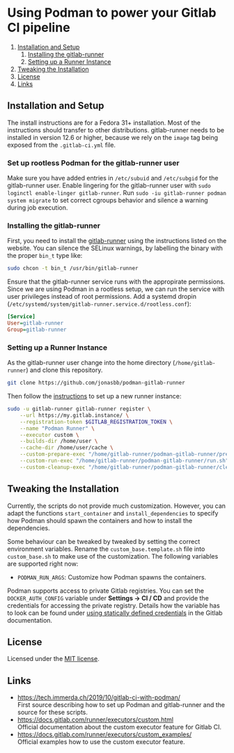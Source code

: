 # Using Podman to power your Gitlab CI pipeline

1. [Installation and Setup](#installation-and-setup)
    1. [Installing the gitlab-runner](#installing-the-gitlab-runner)
    2. [Setting up a Runner Instance](#setting-up-a-runner-instance)
2. [Tweaking the Installation](#tweaking-the-installation)
3. [License](#license)
4. [Links](#links)

## Installation and Setup

The install instructions are for a Fedora 31+ installation.
Most of the instructions should transfer to other distributions.
gitlab-runner needs to be installed in version 12.6 or higher, because we rely on the `image` tag being exposed from the `.gitlab-ci.yml` file.

### Set up rootless Podman for the gitlab-runner user

Make sure you have added entries in `/etc/subuid` and `/etc/subgid` for the gitlab-runner user.
Enable lingering for the gitlab-runner user with `sudo loginctl enable-linger gitlab-runner`.
Run `sudo -iu gitlab-runner podman system migrate` to set correct cgroups behavior and silence a warning during job execution.

### Installing the gitlab-runner

First, you need to install the [gitlab-runner][gitlab-runner-install] using the instructions listed on the website.
You can silence the SELinux warnings, by labelling the binary with the proper `bin_t` type like:

```bash
sudo chcon -t bin_t /usr/bin/gitlab-runner
```

Ensure that the gitlab-runner service runs with the appropirate permissions.
Since we are using Podman in a rootless setup, we can run the service with user privileges instead of root permissions.
Add a systemd dropin (`/etc/systemd/system/gitlab-runner.service.d/rootless.conf`):

```ini
[Service]
User=gitlab-runner
Group=gitlab-runner
```

### Setting up a Runner Instance

As the gitlab-runner user change into the home directory (`/home/gitlab-runner`) and clone this repository.

```bash
git clone https://github.com/jonasbb/podman-gitlab-runner
```

Then follow the [instructions][gitlab-runner-register] to set up a new runner instance:

```bash
sudo -u gitlab-runner gitlab-runner register \
    --url https://my.gitlab.instance/ \
    --registration-token $GITLAB_REGISTRATION_TOKEN \
    --name "Podman Runner" \
    --executor custom \
    --builds-dir /home/user \
    --cache-dir /home/user/cache \
    --custom-prepare-exec "/home/gitlab-runner/podman-gitlab-runner/prepare.sh" \
    --custom-run-exec "/home/gitlab-runner/podman-gitlab-runner/run.sh" \
    --custom-cleanup-exec "/home/gitlab-runner/podman-gitlab-runner/cleanup.sh"
```

## Tweaking the Installation

Currently, the scripts do not provide much customization.
However, you can adapt the functions `start_container` and `install_dependencies` to specify how Podman should spawn the containers and how to install the dependencies.

Some behaviour can be tweaked by tweaked by setting the correct environment variables.
Rename the `custom_base.template.sh` file into `custom_base.sh` to make use of the customization.
The following variables are supported right now:

* `PODMAN_RUN_ARGS`: Customize how Podman spawns the containers.

Podman supports access to private Gitlab registries.
You can set the `DOCKER_AUTH_CONFIG` variable under **Settings → CI / CD** and provide the credentials for accessing the private registry.
Details how the variable has to look can be found under [using statically defined credentials][gitlab-static-credentials] in the Gitlab documentation.

## License

Licensed under the [MIT license].

## Links

* <https://tech.immerda.ch/2019/10/gitlab-ci-with-podman/>  
    First source describing how to set up Podman and gitlab-runner and the source for these scripts.
* <https://docs.gitlab.com/runner/executors/custom.html>  
    Official documentation about the custom executor feature for Gitlab CI.
* <https://docs.gitlab.com/runner/executors/custom_examples/>  
    Official examples how to use the custom executor feature.

[gitlab-runner-install]: https://docs.gitlab.com/runner/install/linux-repository.html
[gitlab-runner-register]: https://docs.gitlab.com/runner/register/
[gitlab-static-credentials]: https://docs.gitlab.com/ee/ci/docker/using_docker_images.html#using-statically-defined-credentials
[MIT license]: LICENSE
